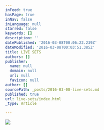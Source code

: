 ```yaml
---
inFeed: true
hasPage: true
inNav: false
inLanguage: null
starred: false
keywords: []
description: ''
datePublished: '2016-03-08T00:06:22.239Z'
dateModified: '2016-03-08T00:03:51.385Z'
title: LIVE SETS
authors: []
publisher:
  name: null
  domain: null
  url: null
  favicon: null
author: []
sourcePath: _posts/2016-03-08-live-sets.md
published: true
url: live-sets/index.html
_type: Article

---
```

![](https://the-grid-user-content.s3-us-west-2.amazonaws.com/81bbaaae-f475-4f5c-a03d-441c47afe879.png)